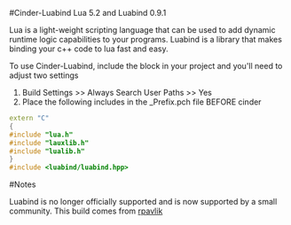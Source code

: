 #Cinder-Luabind
Lua 5.2 and Luabind 0.9.1

Lua is a light-weight scripting language that can be used to add dynamic runtime logic capabilities to your programs. Luabind is a library that makes binding your c++ code to lua fast and easy.

To use Cinder-Luabind, include the block in your project and you'll need to adjust two settings

1. Build Settings >> Always Search User Paths >> Yes
2. Place the following includes in the _Prefix.pch file BEFORE cinder
```c++
extern "C"
{
#include "lua.h"
#include "lauxlib.h"
#include "lualib.h"
}
#include <luabind/luabind.hpp>
```

#Notes

Luabind is no longer officially supported and is now supported by a small community.
This build comes from [rpavlik](https://github.com/rpavlik/luabind)  


